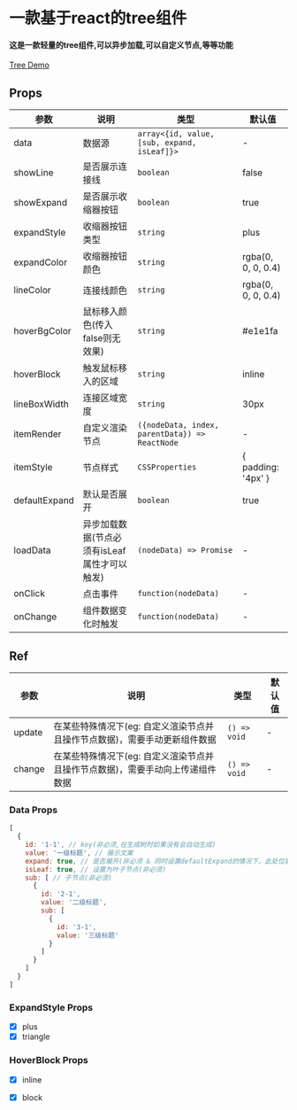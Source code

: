 # 一款基于react的tree组件

#### 这是一款轻量的tree组件,可以异步加载,可以自定义节点,等等功能

[Tree Demo](https://codesandbox.io/s/react-tree-th-demo-xe7zx "Tree Demo")

## Props

|  参数 |  说明   |  类型   |  默认值   |
| ------------ | ------------ | ------------ | ------------ |
| data | 数据源 | `array<{id, value, [sub, expand, isLeaf]}>` | - |
| showLine        |   是否展示连接线   |   `boolean`   |   false     |
| showExpand        |   是否展示收缩器按钮   |   `boolean`   |   true     |
| expandStyle        |   收缩器按钮类型   |   `string`   |   plus     |
| expandColor        |   收缩器按钮颜色   |   `string`   |   rgba(0, 0, 0, 0.4)     |
| lineColor        |   连接线颜色   |   `string`   |   rgba(0, 0, 0, 0.4)     |
| hoverBgColor        |   鼠标移入颜色(传入false则无效果)   |   `string`   |   #e1e1fa     |
| hoverBlock        |   触发鼠标移入的区域   |   `string`   |   inline     |
| lineBoxWidth        |    连接区域宽度    |  `string`  |   30px     |
| itemRender        |    自定义渲染节点    |  `({nodeData, index, parentData}) => ReactNode`  |    -    |
| itemStyle        |   节点样式   |   `CSSProperties`   |   { padding: '4px' }     |
| defaultExpand    |    默认是否展开    |  `boolean`  |    true  |
| loadData    |    异步加载数据(节点必须有isLeaf属性才可以触发)    |  `(nodeData) => Promise`  |    -  |
| onClick    |    点击事件    |  `function(nodeData)`  |    -  |
| onChange        |    组件数据变化时触发    |  `function(nodeData)`  |     -  |

## Ref

|  参数 |  说明   |  类型   |  默认值   |
| ------------ | ------------ | ------------ | ------------ |
| update | 在某些特殊情况下(eg: 自定义渲染节点并且操作节点数据)，需要手动更新组件数据 | `() => void` | - |
| change | 在某些特殊情况下(eg: 自定义渲染节点并且操作节点数据)，需要手动向上传递组件数据 | `() => void` | - |


### Data Props

```javascript
[
  {
    id: '1-1', // key(非必须,在生成树时如果没有会自动生成)
    value: '一级标题', // 展示文案
    expand: true, // 是否展开(非必须 & 同时设置defaultExpand的情况下，此处位置优先级最高)
    isLeaf: true, // 设置为叶子节点(非必须)
    sub: [ // 子节点(非必须)
      {
        id: '2-1',
        value: '二级标题',
        sub: [
          {
            id: '3-1',
            value: '三级标题'
          }
        ]
      }
    ]
  }
]
```


### ExpandStyle Props

- [x] plus
- [x] triangle

### HoverBlock Props

- [x] inline
- [x] block

